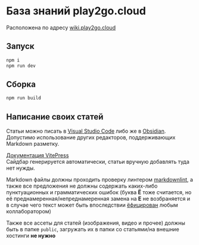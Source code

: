 # База знаний play2go.cloud

Расположена по адресу [wiki.play2go.cloud](https://wiki.play2go.cloud)

## Запуск

```sh
npm i
npm run dev
```

## Сборка

```sh
npm run build
```

## Написание своих статей

Статьи можно писать в [Visual Studio Code](https://code.visualstudio.com/) либо же в [Obsidian](https://obsidian.md/). Допустимо использование других редакторов, поддерживающих Markdown разметку.

[Документация VitePress](https://vitepress.dev) <br>
Сайдбар генерируется автоматически, статьи вручную добавлять туда нет нужды.

Markdown файлы должны проходить проверку линтером [markdownlint](https://marketplace.visualstudio.com/items?itemName=DavidAnson.vscode-markdownlint), а также все предложения не должны содержать каких-либо пунктуационных и грамматических ошибок (буква **Ё** тоже считается, но её преднамеренная/непреднамеренная замена на **Е** не возбраняется и в случае чего текст может быть впоследствии [ёфицирован](https://ru.wikipedia.org/wiki/Ёфикатор) любым коллаборатором)

Также все ассеты для статей (изображения, видео и прочее) должны быть в папке `public`, загружать их в папки со статьями/на внешние хостинги **не нужно**
